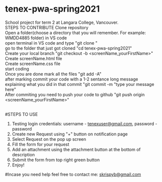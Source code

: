 # tenex-pwa-spring2021
School project for term 2 at Langara College, Vancouver.
<br>
STEPS TO CONTRIBUTE
Clone repository<br>
Open a folder(choose a directory that you will remember. For example: WMDD4885 folder) in VS code<br>
open terminal in VS code and type "git clone <link to repo>"<br>
go to the folder that just got cloned "cd tenex-pwa-spring2021"<br>
Create your local branch "git checkout -b <screenName_yourFirstName>"<br>
Create screenName.html file<br>
Create screenName.css file<br>
start coding<br>
Once you are done mark all the files "git add -A"<br>
after marking commit your code with a 1-2 sentance long message explaining what you did in that commit "git commit -m "type your message here"<br>
After commiting you need to push your code to github "git push origin <screenName_yourFirstName>"
<br>
<br>

#STEPS TO USE
1. Testing login credentials: username - tenexuser@gmail.com, password - password
2. Create new Request using "+" button on notification page
3. Select Request on the pop up screen
4. Fill the form for your request
5. Add an attachment using the attachment button at the bottom of description
6. Submit the form from top right green button
7. Enjoy!

#Incase you need help feel free to contact me: skrispyb@gmail.com
